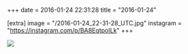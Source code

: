 +++
date = 2016-01-24 22:31:28
title = "2016-01-24"

[extra]
image = "/2016-01-24_22-31-28_UTC.jpg"
instagram = "https://instagram.com/p/BA8EqtpoILk"
+++

<img src="/2016-01-24_22-31-28_UTC.jpg" />

